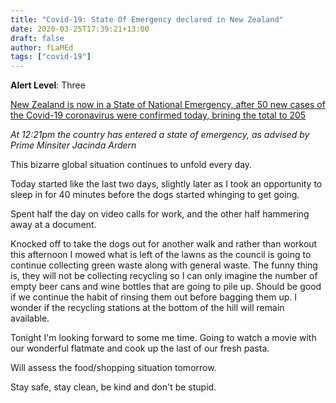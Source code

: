 ```yaml
---
title: "Covid-19: State Of Emergency declared in New Zealand"
date: 2020-03-25T17:39:21+13:00
draft: false
author: fLaMEd
tags: ["covid-19"]
---
```


**Alert Level**: Three

[New Zealand is now in a State of National Emergency, after 50 new cases of the Covid-19 coronavirus were confirmed today, brining the total to 205](https://www.rnz.co.nz/news/national/412561/covid-19-state-of-emergency-declared-in-new-zealand)

_At 12:21pm the country has entered a state of emergency, as advised by Prime Minsiter Jacinda Ardern_

This bizarre global situation continues to unfold every day. 

Today started like the last two days, slightly later as I took an opportunity to sleep in for 40 minutes before the dogs started whinging to get going.

Spent half the day on video calls for work, and the other half hammering away at a document. 

Knocked off to take the dogs out for another walk and rather than workout this afternoon I mowed what is left of the lawns as the council is going to continue collecting green waste along with general waste. The funny thing is, they will not be collecting recycling so I can only imagine the number of empty beer cans and wine bottles that are going to pile up. Should be good if we continue the habit of rinsing them out before bagging them up. I wonder if the recycling stations at the bottom of the hill will remain available. 

Tonight I'm looking forward to some me time. Going to watch a movie with our wonderful flatmate and cook up the last of our fresh pasta. 

Will assess the food/shopping situation tomorrow.

Stay safe, stay clean, be kind and don't be stupid.